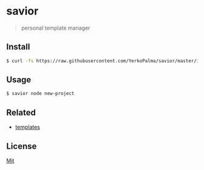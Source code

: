 # savior

> personal template manager

## Install

```bash
$ curl -fs https://raw.githubusercontent.com/YerkoPalma/savior/master/install | sh
```

## Usage

```bash
$ savior node new-project
```

## Related

- [templates][templates]

## License

[Mit](/LICENSE)

[templates]: https://github.com/YerkoPalma/templates